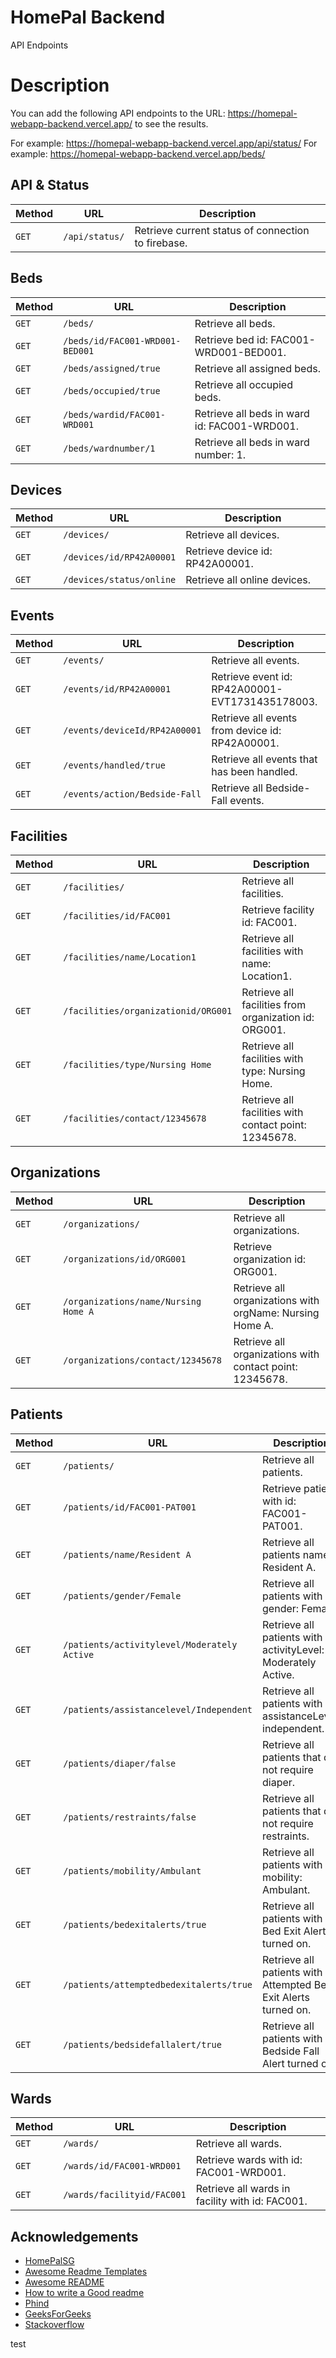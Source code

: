 # HomePal Backend

API Endpoints

# Description

You can add the following API endpoints to the URL: https://homepal-webapp-backend.vercel.app/ to see the results.

For example: https://homepal-webapp-backend.vercel.app/api/status/
For example: https://homepal-webapp-backend.vercel.app/beds/

## API & Status

| Method | URL            | Description                                        |
| ------ | -------------- | -------------------------------------------------- |
| `GET`  | `/api/status/` | Retrieve current status of connection to firebase. |

## Beds

| Method | URL                             | Description                                  |
| ------ | ------------------------------- | -------------------------------------------- |
| `GET`  | `/beds/`                        | Retrieve all beds.                           |
| `GET`  | `/beds/id/FAC001-WRD001-BED001` | Retrieve bed id: FAC001-WRD001-BED001.       |
| `GET`  | `/beds/assigned/true`           | Retrieve all assigned beds.                  |
| `GET`  | `/beds/occupied/true`           | Retrieve all occupied beds.                  |
| `GET`  | `/beds/wardid/FAC001-WRD001`    | Retrieve all beds in ward id: FAC001-WRD001. |
| `GET`  | `/beds/wardnumber/1`            | Retrieve all beds in ward number: 1.         |

## Devices

| Method | URL                      | Description                     |
| ------ | ------------------------ | ------------------------------- |
| `GET`  | `/devices/`              | Retrieve all devices.           |
| `GET`  | `/devices/id/RP42A00001` | Retrieve device id: RP42A00001. |
| `GET`  | `/devices/status/online` | Retrieve all online devices.    |

## Events

| Method | URL                           | Description                                     |
| ------ | ----------------------------- | ----------------------------------------------- |
| `GET`  | `/events/`                    | Retrieve all events.                            |
| `GET`  | `/events/id/RP42A00001`       | Retrieve event id: RP42A00001-EVT1731435178003. |
| `GET`  | `/events/deviceId/RP42A00001` | Retrieve all events from device id: RP42A00001. |
| `GET`  | `/events/handled/true`        | Retrieve all events that has been handled.      |
| `GET`  | `/events/action/Bedside-Fall` | Retrieve all Bedside-Fall events.               |

## Facilities

| Method | URL                                 | Description                                           |
| ------ | ----------------------------------- | ----------------------------------------------------- |
| `GET`  | `/facilities/`                      | Retrieve all facilities.                              |
| `GET`  | `/facilities/id/FAC001`             | Retrieve facility id: FAC001.                         |
| `GET`  | `/facilities/name/Location1`        | Retrieve all facilities with name: Location1.         |
| `GET`  | `/facilities/organizationid/ORG001` | Retrieve all facilities from organization id: ORG001. |
| `GET`  | `/facilities/type/Nursing Home`     | Retrieve all facilities with type: Nursing Home.      |
| `GET`  | `/facilities/contact/12345678`      | Retrieve all facilities with contact point: 12345678. |

## Organizations

| Method | URL                                  | Description                                              |
| ------ | ------------------------------------ | -------------------------------------------------------- |
| `GET`  | `/organizations/`                    | Retrieve all organizations.                              |
| `GET`  | `/organizations/id/ORG001`           | Retrieve organization id: ORG001.                        |
| `GET`  | `/organizations/name/Nursing Home A` | Retrieve all organizations with orgName: Nursing Home A. |
| `GET`  | `/organizations/contact/12345678`    | Retrieve all organizations with contact point: 12345678. |

## Patients

| Method | URL                                         | Description                                                     |
| ------ | ------------------------------------------- | --------------------------------------------------------------- |
| `GET`  | `/patients/`                                | Retrieve all patients.                                          |
| `GET`  | `/patients/id/FAC001-PAT001`                | Retrieve patient with id: FAC001-PAT001.                        |
| `GET`  | `/patients/name/Resident A`                 | Retrieve all patients named Resident A.                         |
| `GET`  | `/patients/gender/Female`                   | Retrieve all patients with gender: Female.                      |
| `GET`  | `/patients/activitylevel/Moderately Active` | Retrieve all patients with activityLevel: Moderately Active.    |
| `GET`  | `/patients/assistancelevel/Independent`     | Retrieve all patients with assistanceLevel: independent.        |
| `GET`  | `/patients/diaper/false`                    | Retrieve all patients that do not require diaper.               |
| `GET`  | `/patients/restraints/false`                | Retrieve all patients that do not require restraints.           |
| `GET`  | `/patients/mobility/Ambulant`               | Retrieve all patients with mobility: Ambulant.                  |
| `GET`  | `/patients/bedexitalerts/true`              | Retrieve all patients with Bed Exit Alerts turned on.           |
| `GET`  | `/patients/attemptedbedexitalerts/true`     | Retrieve all patients with Attempted Bed Exit Alerts turned on. |
| `GET`  | `/patients/bedsidefallalert/true`           | Retrieve all patients with Bedside Fall Alert turned on.        |

## Wards

| Method | URL                        | Description                                     |
| ------ | -------------------------- | ----------------------------------------------- |
| `GET`  | `/wards/`                  | Retrieve all wards.                             |
| `GET`  | `/wards/id/FAC001-WRD001`  | Retrieve wards with id: FAC001-WRD001.          |
| `GET`  | `/wards/facilityid/FAC001` | Retrieve all wards in facility with id: FAC001. |

## Acknowledgements

- [HomePalSG](https://www.homepalsg.com/)
- [Awesome Readme Templates](https://awesomeopensource.com/project/elangosundar/awesome-README-templates)
- [Awesome README](https://github.com/matiassingers/awesome-readme)
- [How to write a Good readme](https://bulldogjob.com/news/449-how-to-write-a-good-readme-for-your-github-project)
- [Phind](https://www.phind.com/)
- [GeeksForGeeks](https://www.geeksforgeeks.org/)
- [Stackoverflow](https://stackoverflow.com/)

test
